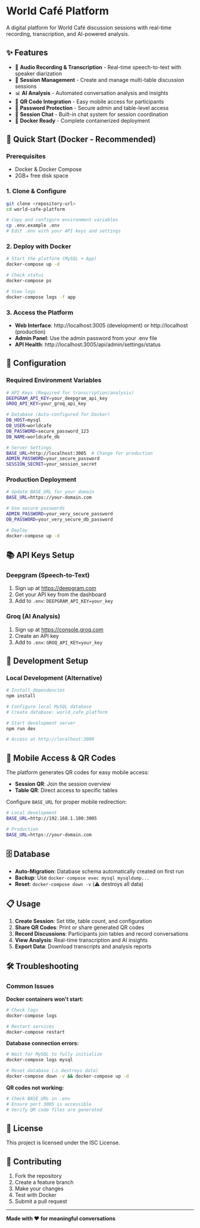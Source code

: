 # World Café Platform

A digital platform for World Café discussion sessions with real-time recording, transcription, and AI-powered analysis.

## ✨ Features

- 🎤 **Audio Recording & Transcription** - Real-time speech-to-text with speaker diarization
- 🔄 **Session Management** - Create and manage multi-table discussion sessions
- 📊 **AI Analysis** - Automated conversation analysis and insights
- 📱 **QR Code Integration** - Easy mobile access for participants
- 🔐 **Password Protection** - Secure admin and table-level access
- 💬 **Session Chat** - Built-in chat system for session coordination
- 🐳 **Docker Ready** - Complete containerized deployment

## 🚀 Quick Start (Docker - Recommended)

### Prerequisites
- Docker & Docker Compose
- 2GB+ free disk space

### 1. Clone & Configure
```bash
git clone <repository-url>
cd world-cafe-platform

# Copy and configure environment variables
cp .env.example .env
# Edit .env with your API keys and settings
```

### 2. Deploy with Docker
```bash
# Start the platform (MySQL + App)
docker-compose up -d

# Check status
docker-compose ps

# View logs
docker-compose logs -f app
```

### 3. Access the Platform
- **Web Interface**: http://localhost:3005 (development) or http://localhost (production)
- **Admin Panel**: Use the admin password from your .env file
- **API Health**: http://localhost:3005/api/admin/settings/status

## 🔧 Configuration

### Required Environment Variables

```bash
# API Keys (Required for transcription/analysis)
DEEPGRAM_API_KEY=your_deepgram_api_key
GROQ_API_KEY=your_groq_api_key

# Database (Auto-configured for Docker)
DB_HOST=mysql
DB_USER=worldcafe
DB_PASSWORD=secure_password_123
DB_NAME=worldcafe_db

# Server Settings
BASE_URL=http://localhost:3005  # Change for production
ADMIN_PASSWORD=your_secure_password
SESSION_SECRET=your_session_secret
```

### Production Deployment

```bash
# Update BASE_URL for your domain
BASE_URL=https://your-domain.com

# Use secure passwords
ADMIN_PASSWORD=your_very_secure_password
DB_PASSWORD=your_very_secure_db_password

# Deploy
docker-compose up -d
```

## 📚 API Keys Setup

### Deepgram (Speech-to-Text)
1. Sign up at https://deepgram.com
2. Get your API key from the dashboard
3. Add to `.env`: `DEEPGRAM_API_KEY=your_key`

### Groq (AI Analysis) 
1. Sign up at https://console.groq.com
2. Create an API key
3. Add to `.env`: `GROQ_API_KEY=your_key`

## 🔧 Development Setup

### Local Development (Alternative)
```bash
# Install dependencies
npm install

# Configure local MySQL database
# Create database: world_cafe_platform

# Start development server
npm run dev

# Access at http://localhost:3000
```

## 📱 Mobile Access & QR Codes

The platform generates QR codes for easy mobile access:
- **Session QR**: Join the session overview
- **Table QR**: Direct access to specific tables

Configure `BASE_URL` for proper mobile redirection:
```bash
# Local development
BASE_URL=http://192.168.1.100:3005

# Production
BASE_URL=https://your-domain.com
```

## 🗄️ Database

- **Auto-Migration**: Database schema automatically created on first run
- **Backup**: Use `docker-compose exec mysql mysqldump...`
- **Reset**: `docker-compose down -v` (⚠️ destroys all data)

## 📋 Usage

1. **Create Session**: Set title, table count, and configuration
2. **Share QR Codes**: Print or share generated QR codes
3. **Record Discussions**: Participants join tables and record conversations
4. **View Analysis**: Real-time transcription and AI insights
5. **Export Data**: Download transcripts and analysis reports

## 🛠️ Troubleshooting

### Common Issues

**Docker containers won't start:**
```bash
# Check logs
docker-compose logs

# Restart services
docker-compose restart
```

**Database connection errors:**
```bash
# Wait for MySQL to fully initialize
docker-compose logs mysql

# Reset database (⚠️ destroys data)
docker-compose down -v && docker-compose up -d
```

**QR codes not working:**
```bash
# Check BASE_URL in .env
# Ensure port 3005 is accessible
# Verify QR code files are generated
```

## 📄 License

This project is licensed under the ISC License.

## 🤝 Contributing

1. Fork the repository
2. Create a feature branch
3. Make your changes
4. Test with Docker
5. Submit a pull request

---

**Made with ❤️ for meaningful conversations**